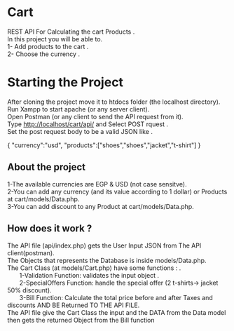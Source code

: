 # Cart
REST API For Calculating the cart Products .<br />
In this project you will be able to.<br />
1- Add products to the cart .<br />
2- Choose the currency .<br />

# Starting the Project

After cloning the project move it to htdocs folder (the localhost directory).<br />
Run Xampp to start apache (or any server client).<br />
Open Postman (or any client to send the API request from it). <br />
Type [http://localhost/cart/api/](http://localhost/cart/api/) and  Select POST rquest .<br />
Set the post request body to be a valid JSON like .<br />

{
    "currency":"usd",
    "products":["shoes","shoes","jacket","t-shirt"]
}
<br />
## About the project

1-The available currencies are EGP & USD (not case sensitve).<br />
2-You can add any currency (and its value according to 1 dollar) or Products at cart/models/Data.php.<br />
3-You can add discount to any Product at cart/models/Data.php.<br />

## How does it work ?
The API file (api/index.php) gets the User Input JSON from The API client(postman).<br />
The Objects that represents the Database is inside models/Data.php.<br />
The Cart Class (at models/Cart.php) have some functions : .<br />
 &nbsp;&nbsp;&nbsp;&nbsp;&nbsp;&nbsp;  1-Validation Function: validates the input object .<br />
 &nbsp;&nbsp;&nbsp;&nbsp;&nbsp;&nbsp;  2-SpecialOffers Function: handle the special offer (2 t-shirts-> jacket 50% discount).<br />
 &nbsp;&nbsp;&nbsp;&nbsp;&nbsp;&nbsp;  3-Bill Function: Calculate the total price before and after Taxes and discounts AND BE Returned TO THE API FILE.<br />
The API file give the Cart Class the input and the DATA from the Data model then  gets the returned Object from the Bill function